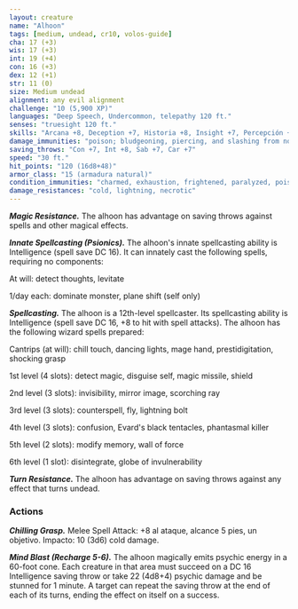 ```yaml
---
layout: creature
name: "Alhoon"
tags: [medium, undead, cr10, volos-guide]
cha: 17 (+3)
wis: 17 (+3)
int: 19 (+4)
con: 16 (+3)
dex: 12 (+1)
str: 11 (0)
size: Medium undead
alignment: any evil alignment
challenge: "10 (5,900 XP)"
languages: "Deep Speech, Undercommon, telepathy 120 ft."
senses: "truesight 120 ft."
skills: "Arcana +8, Deception +7, Historia +8, Insight +7, Percepción +7, Sigilo +5"
damage_immunities: "poison; bludgeoning, piercing, and slashing from nonmagical attacks"
saving_throws: "Con +7, Int +8, Sab +7, Car +7"
speed: "30 ft."
hit_points: "120 (16d8+48)"
armor_class: "15 (armadura natural)"
condition_immunities: "charmed, exhaustion, frightened, paralyzed, poisoned"
damage_resistances: "cold, lightning, necrotic"
---
```


***Magic Resistance.*** The alhoon has advantage on saving throws against spells and other magical effects.

***Innate Spellcasting (Psionics).*** The alhoon's innate spellcasting ability is Intelligence (spell save DC 16). It can innately cast the following spells, requiring no components:

At will: detect thoughts, levitate

1/day each: dominate monster, plane shift (self only)

***Spellcasting.*** The alhoon is a 12th-level spellcaster. Its spellcasting ability is Intelligence (spell save DC 16, +8 to hit with spell attacks). The alhoon has the following wizard spells prepared:

Cantrips (at will): chill touch, dancing lights, mage hand, prestidigitation, shocking grasp

1st level (4 slots): detect magic, disguise self, magic missile, shield

2nd level (3 slots): invisibility, mirror image, scorching ray

3rd level (3 slots): counterspell, fly, lightning bolt

4th level (3 slots): confusion, Evard's black tentacles, phantasmal killer

5th level (2 slots): modify memory, wall of force

6th level (1 slot): disintegrate, globe of invulnerability

***Turn Resistance.*** The alhoon has advantage on saving throws against any effect that turns undead.

### Actions

***Chilling Grasp.*** Melee Spell Attack: +8 al ataque, alcance 5 pies, un objetivo. Impacto: 10 (3d6) cold damage.

***Mind Blast (Recharge 5-6).*** The alhoon magically emits psychic energy in a 60-foot cone. Each creature in that area must succeed on a DC 16 Intelligence saving throw or take 22 (4d8+4) psychic damage and be stunned for 1 minute. A target can repeat the saving throw at the end of each of its turns, ending the effect on itself on a success.
